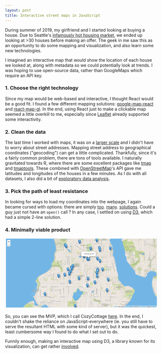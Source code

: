 ```yaml
---
layout: post
title: Interactive street maps in JavaScript
---
```


During summer of 2019, my girlfriend and I started looking at buying a house. Due to Seattle's [infamously hot housing market](https://seattlebubble.com/blog/2018/04/19/reader-comment-now-all-i-seem-to-be-able-to-afford-are-the-meth-houses/), we ended up looking at >30 houses before making an offer. The geek in me saw this as an opportunity to do some 
mapping and visualization, and also learn some new technologies.

I imagined an interactive map that would show the location of each house we looked at, along with metadata so we could potentially look at trends. I was hoping to use open-source data, rather than GoogleMaps which require an API key.

### 1. Choose the right technology

Since my map would be web-based and interactive, I thought React would be a good fit. I found a few different mapping solutions: [google-map-react](https://www.npmjs.com/package/google-map-react) and [react-map-gl](https://uber.github.io/react-map-gl). In the end, using React just to make a clickable map seemed a little overkill to me, especially since [Leaflet](https://leafletjs.com/) already supported some interactivity.  

### 2. Clean the data

The last time I worked with maps, it was on a [larger scale](https://github.com/ptvan/nutria2007) and I didn't have to worry about street addresses. Mapping street address to geographical coordinates ("geocoding") can get a little complicated. Thankfully, since it's a fairly common problem, there are tons of tools available. I naturally gravitated towards R, where there are some excellent packages like [tmap](https://github.com/mtennekes/tmap) and [tmaptools](https://github.com/mtennekes/tmaptools). These combined with [OpenStreetMap](https://www.openstreetmap.org)'s API gave me latitudes and longitudes of the houses in a few minutes. As I do with all datasets, I also did a bit of [exploratory data analysis](https://github.com/ptvan/python-snippets/blob/master/cozycottage_EDA.ipynb).

### 3. Pick the path of least resistance

In looking for ways to load my coordinates into the webpage, I again became cursed with options: there are simply [too](https://www.js-tutorials.com/jquery-tutorials/reading-csv-file-using-jquery/). [many](https://www.papaparse.com/). [solutions](https://www.quora.com/What-is-the-best-way-to-read-a-CSV-file-using-JavaScript-not-JQuery). Could a guy just not have an `open()` call ? In any case, I settled on using [D3](https://github.com/d3/d3-dsv), which had a simple 2-line solution.

### 4. Minimally viable product

![CozyCottage screenshot](/images/cozycottage_screenshot.png "cozycottage_screenshot.png")

So, you can see the MVP, which I call CozyCottage [here](https://github.com/ptvan/cozycottage). In the end, I couldn't shake the reliance on JavaScript-everywhere (ie. you still have to serve the resultant HTML with some kind of server), but it was the quickest, least cumbersome way I found to do what I set out to do.

Funnily enough, making an interactive map using D3, a library known for its visualization, can get rather [involved](https://bl.ocks.org/mbostock/2522624ada2c1f9e0fafb75cca09442b).
